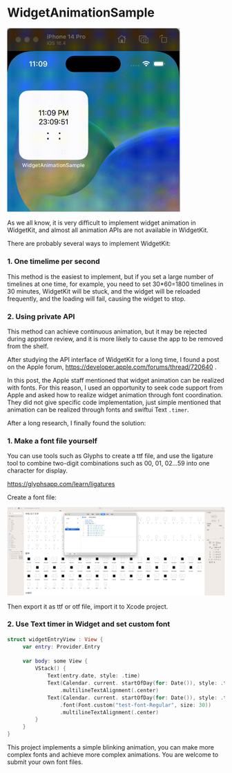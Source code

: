 # WidgetAnimationSample

<img src="https://github.com/liudhzhyym/WidgetAnimationSample/blob/master/preview/preview.gif" alt="preview" width="400"/>

As we all know, it is very difficult to implement widget animation in WidgetKit, and almost all animation APIs are not available in WidgetKit.

There are probably several ways to implement WidgetKit:

### 1. One timelime per second

This method is the easiest to implement, but if you set a large number of timelines at one time, for example, you need to set 30*60=1800 timelines in 30 minutes, WidgetKit will be stuck, and the widget will be reloaded frequently, and the loading will fail, causing the widget to stop.

### 2. Using private API

This method can achieve continuous animation, but it may be rejected during appstore review, and it is more likely to cause the app to be removed from the shelf.


After studying the API interface of WidgetKit for a long time, I found a post on the Apple forum, https://developer.apple.com/forums/thread/720640 .

In this post, the Apple staff mentioned that widget animation can be realized with fonts. For this reason, I used an opportunity to seek code support from Apple and asked how to realize widget animation through font coordination. They did not give specific code implementation, just simple mentioned that animation can be realized through fonts and swiftui Text `.timer`.

After a long research, I finally found the solution:

### 1. Make a font file yourself

You can use tools such as Glyphs to create a ttf file, and use the ligature tool to combine two-digit combinations such as 00, 01, 02...59 into one character for display.

https://glyphsapp.com/learn/ligatures

Create a font file:

<img src="https://github.com/liudhzhyym/WidgetAnimationSample/blob/master/preview/font.jpg" alt="preview" width="800"/>

Then export it as ttf or otf file, import it to Xcode project.

### 2. Use Text timer in Widget and set custom font

```swift
struct widgetEntryView : View {
     var entry: Provider.Entry

     var body: some View {
         VStack() {
             Text(entry.date, style: .time)
             Text(Calendar. current. startOfDay(for: Date()), style: .timer)
                 .multilineTextAlignment(.center)
             Text(Calendar. current. startOfDay(for: Date()), style: .timer)
                 .font(Font.custom("test-font-Regular", size: 30))
                 .multilineTextAlignment(.center)
         }
     }
}
```


This project implements a simple blinking animation, you can make more complex fonts and achieve more complex animations. You are welcome to submit your own font files.
